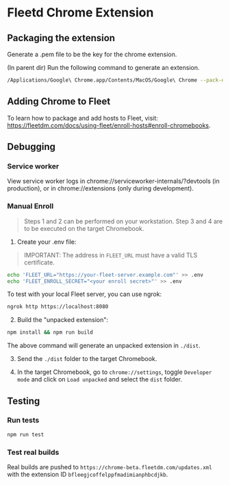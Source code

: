 # Fleetd Chrome Extension

## Packaging the extension
Generate a .pem file to be the key for the chrome extension.

(In parent dir)
Run the following command to generate an extension.

``` sh
/Applications/Google\ Chrome.app/Contents/MacOS/Google\ Chrome --pack-extension=./fleetd-chrome --pack-extension-key=path/to/chrome.pem
```

## Adding Chrome to Fleet
To learn how to package and add hosts to Fleet, visit: https://fleetdm.com/docs/using-fleet/enroll-hosts#enroll-chromebooks.

## Debugging

### Service worker

View service worker logs in chrome://serviceworker-internals/?devtools (in production), or in chrome://extensions (only during development).

### Manual Enroll

> Steps 1 and 2 can be performed on your workstation. Step 3 and 4 are to be executed on the target Chromebook.

1. Create your .env file:

> IMPORTANT: The address in `FLEET_URL` must have a valid TLS certificate.

```sh
echo 'FLEET_URL="https://your-fleet-server.example.com"' >> .env
echo 'FLEET_ENROLL_SECRET="<your enroll secret>"' >> .env
```

To test with your local Fleet server, you can use ngrok:
```sh
ngrok http https://localhost:8080
```

2. Build the "unpacked extension":
```sh
npm install && npm run build
```
The above command will generate an unpacked extension in `./dist`.

3. Send the `./dist` folder to the target Chromebook.

4. In the target Chromebook, go to `chrome://settings`, toggle `Developer mode` and click on `Load unpacked` and select the `dist` folder.

## Testing

### Run tests

```sh
npm run test
```

### Test real builds

Real builds are pushed to `https://chrome-beta.fleetdm.com/updates.xml` with the extension ID `bfleegjcoffelppfmadimianphbcdjkb`.